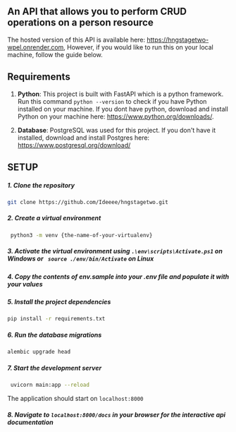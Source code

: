 ## An API that allows you to perform CRUD operations on a person resource

The hosted version of this API is available here: https://hngstagetwo-wpel.onrender.com, However, if you would like to run this on your local machine, follow the guide below.

## Requirements

1. **Python**: This project is built with FastAPI which is a python framework. Run this command `python --version` to check if you have Python installed on your machine. If you dont have python, download and install Python on your machine here: https://www.python.org/downloads/. 

2. **Database**: PostgreSQL was used for this project. If you don't have it installed, download and install Postgres here: https://www.postgresql.org/download/


## SETUP

##### 1. Clone the repository

```bash
git clone https://github.com/Ideeee/hngstagetwo.git
 ```

##### 2. Create a virtual environment 

```bash
 python3 -m venv {the-name-of-your-virtualenv}
 ```

##### 3. Activate the virtual environment using `.\env\scripts\Activate.ps1` on Windows or ` source ./env/bin/Activate` on Linux

##### 4. Copy the contents of env.sample into your .env file and populate it with your values

##### 5. Install the project dependencies

``` bash
pip install -r requirements.txt
```  

##### 6. Run the database migrations 

```bash
alembic upgrade head
```

##### 7. Start the development server

```bash
 uvicorn main:app --reload
```
 The application should start on `localhost:8000`

##### 8. Navigate to `localhost:8000/docs` in your browser for the interactive api documentation
